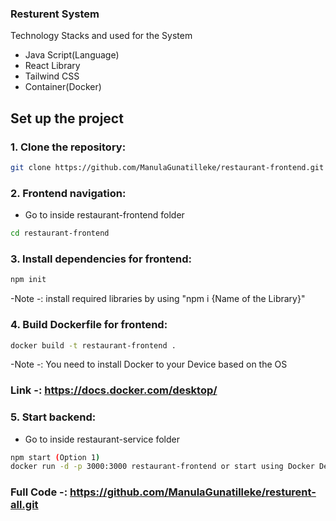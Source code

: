 ### Resturent System

Technology Stacks and used for the System 
 -  Java Script(Language)
 -  React Library 
 -  Tailwind CSS
 -  Container(Docker)

## Set up the project 

### 1. Clone the repository:

``` bash
git clone https://github.com/ManulaGunatilleke/restaurant-frontend.git
```

### 2. Frontend navigation:

- Go to inside restaurant-frontend folder
  
``` bash
cd restaurant-frontend 
```

### 3. Install dependencies for frontend:

``` bash
npm init
```
-Note -: install required libraries by using "npm i {Name of the Library}"

### 4. Build Dockerfile for frontend:

``` bash
docker build -t restaurant-frontend .
```
-Note -: You need to install Docker to your Device based on the OS

### Link -: https://docs.docker.com/desktop/

### 5. Start backend:

- Go to inside restaurant-service folder
  
``` bash
npm start (Option 1)
docker run -d -p 3000:3000 restaurant-frontend or start using Docker Desktop (Option 2) 
```
### Full Code -: https://github.com/ManulaGunatilleke/resturent-all.git
